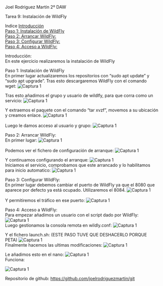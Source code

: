 Joel Rodriguez Martín
2º DAW

Tarea 9: Instalación de WildFly

Indice
[Introducción](#introduccion)  
[Paso 1: Instalación de WildFly](#paso1) 	
[Paso 2: Arrancar WildFly:](#paso2) 	
[Paso 3: Configurar WildFly:](#paso3) 	
[Paso 4: Acceso a WildFly:](#paso4) 	

Introducción:<a name="introduccion"></a>  
En este ejercicio realizaremos la instalación de WildFly


Paso 1: Instalación de WildFly <a name="paso1"></a>  
En primer lugar actualizaremos los repositorios con “sudo apt update” y “sudo apt upgrade”.
Tras esto descargaremos WildFly con el comando wget: 
![Captura 1](https://github.com/joelrodriguezmartin/git/blob/main/imgsT9/captura1.png)<br/>  

Tras esto añadimos el grupo y usuario de wildlfy, para que corra como un servicio:
![Captura 1](https://github.com/joelrodriguezmartin/git/blob/main/imgsT9/captura2.png)<br/>  

Y extraemos el paquete con el comando “tar xvzf”, movemos a su ubicación y creamos enlace.
![Captura 1](https://github.com/joelrodriguezmartin/git/blob/main/imgsT9/captura3.png)<br/>  
Luego le damos acceso al usuario y grupo:
![Captura 1](https://github.com/joelrodriguezmartin/git/blob/main/imgsT9/captura4.png)<br/>  

Paso 2: Arrancar WildFly:<a name="paso2"></a>  
En primer lugar:
![Captura 1](https://github.com/joelrodriguezmartin/git/blob/main/imgsT9/captura5.png)<br/>  
Podemos ver el fichero de configuración de arranque:
![Captura 1](https://github.com/joelrodriguezmartin/git/blob/main/imgsT9/captura6.png)<br/>  

Y continuamos configurando el arranque:
![Captura 1](https://github.com/joelrodriguezmartin/git/blob/main/imgsT9/captura7.png)<br/> 
Iniciamos el servicio, comprobamos que este arrancado y lo habilitamos para inicio automatico:
 ![Captura 1](https://github.com/joelrodriguezmartin/git/blob/main/imgsT9/captura8.png)<br/> 






Paso 3: Configurar WildFly:<a name="paso3"></a>  
En primer lugar debemos cambiar el puerto de WildFly ya que el 8080 que aparece por defecto ya está ocupado. Utilizaremos el 8084.
![Captura 1](https://github.com/joelrodriguezmartin/git/blob/main/imgsT9/captura9.png)<br/>  
Y permitiremos el tráfico en ese puerto:
![Captura 1](https://github.com/joelrodriguezmartin/git/blob/main/imgsT9/captura10.png)<br/> 






Paso 4: Acceso a WildFly:<a name="paso4"></a>  
Para empezar añadimos un usuario con el script dado por WildFly:
![Captura 1](https://github.com/joelrodriguezmartin/git/blob/main/imgsT9/captura11.png)<br/> 
Luego gestionamos la consola remota en wildly.conf:
![Captura 1](https://github.com/joelrodriguezmartin/git/blob/main/imgsT9/captura12.png)<br/> 



Y el fichero launch.sh: (ESTE PASO TUVE QUE DESHACERLO PORQUE PETA)
![Captura 1](https://github.com/joelrodriguezmartin/git/blob/main/imgsT9/captura13.png)<br/> 
Finalmente hacemos las ultimas modificaciones:
![Captura 1](https://github.com/joelrodriguezmartin/git/blob/main/imgsT9/captura14.png)<br/> 







Le añadimos esto en el nano:
![Captura 1](https://github.com/joelrodriguezmartin/git/blob/main/imgsT9/captura15.png)<br/> 
Funciona:

![Captura 1](https://github.com/joelrodriguezmartin/git/blob/main/imgsT9/captura16.png)<br/> 
















Repositorio de github: https://github.com/joelrodriguezmartin/git
